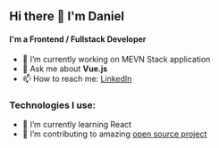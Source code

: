 ## Hi there 👋 I'm Daniel

#### I'm a Frontend / Fullstack Developer
- 🌱 I’m currently working on MEVN Stack application
- 💬 Ask me about <b>Vue.js</b>
- 📫 How to reach me: [LinkedIn](www.linkedin.com/in/daniel-giat)

### Technologies I use:
- 🌱 I’m currently learning React
- 👯 I’m contributing to amazing [open source project](https://github.com/mini-services)
